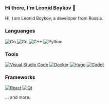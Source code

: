 ### Hi there, I'm [Leonid Boykov](https://leonidboykov.com) :wave:

Hi, I am Leonid Boykov, a developer from Russia.

### Languanges
![Go][golang-badge]
![Go][js-badge]
![C++][cpp-badge]
![Python][python-badge]

### Tools
[![Visual Studio Code][vscode-badge]](https://code.visualstudio.com/)
[![Docker][docker-badge]](https://www.docker.com/)
[![Hugo][hugo-badge]](https://gohugo.io/)
[![Godot][godot-badge]](https://godotengine.org/)

### Frameworks

[![React][react-badge]](https://reactjs.org/)
[![Qt][qt-badge]](https://qt.io/)

... and more.

[vscode-badge]: https://img.shields.io/badge/editor-visual%20studio%20code-blue?style=flat-square&logo=visual-studio-code&logoColor=white
[docker-badge]: https://img.shields.io/badge/containers-docker-blue?style=flat-square&logo=docker&logoColor=white
[hugo-badge]: https://img.shields.io/badge/site%20generator-hugo-blue?style=flat-square&logo=hugo&logoColor=white
[godot-badge]: https://img.shields.io/badge/engine-godot-blue?style=flat-square&logo=godot-engine&logoColor=white
[golang-badge]: https://img.shields.io/badge/language-go-blue?style=flat-square&logo=go&logoColor=white
[js-badge]: https://img.shields.io/badge/language-js-blue?style=flat-square&logo=javascript&logoColor=white
[cpp-badge]: https://img.shields.io/badge/language-c++-blue?style=flat-square&logo=c%2b%2b&logoColor=white
[python-badge]: https://img.shields.io/badge/language-python-blue?style=flat-square&logo=python&logoColor=white
[react-badge]: https://img.shields.io/badge/library-react-blueviolet?style=flat-square&logo=react&logoColor=white
[qt-badge]: https://img.shields.io/badge/library-qt-brightgreen?style=flat-square&logo=qt&logoColor=white

<!--
**leonidboykov/leonidboykov** is a ✨ _special_ ✨ repository because its `README.md` (this file) appears on your GitHub profile.

Here are some ideas to get you started:

- 🔭 I’m currently working on ...
- 🌱 I’m currently learning ...
- 👯 I’m looking to collaborate on ...
- 🤔 I’m looking for help with ...
- 💬 Ask me about ...
- 📫 How to reach me: ...
- 😄 Pronouns: ...
- ⚡ Fun fact: ...
-->
